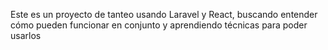 Este es un proyecto de tanteo usando Laravel y React, buscando entender cómo pueden funcionar en conjunto y aprendiendo técnicas para poder usarlos
